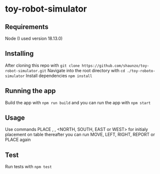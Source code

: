 # toy-robot-simulator

## Requirements
Node (I used version 18.13.0)

## Installing
After cloning this repo with `git clone https://github.com/shaunzo/toy-robot-simulator.git`
Navigate into the root directory with `cd ./toy-roboto-simulator`
Install dependencies `npm install`

## Running the app
Build the app with `npm run build` and you can run the app with `npm start`

## Usage
Use commands PLACE <Xvalue>, <Yvalue>, <NORTH, SOUTH, EAST or WEST> for initialy placement on table
thereafter you can run MOVE, LEFT, RIGHT, REPORT or PLACE again

## Test
Run tests with `npm test`
